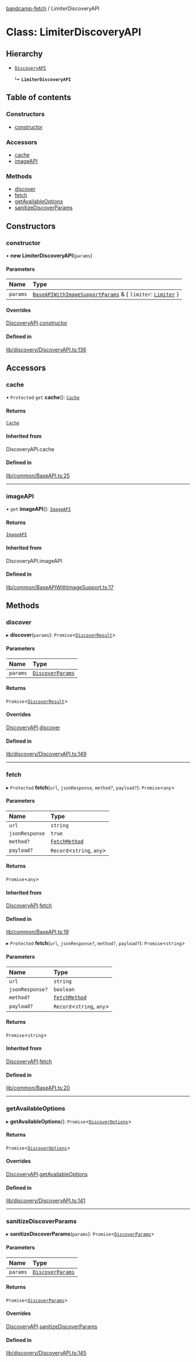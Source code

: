 [bandcamp-fetch](../README.md) / LimiterDiscoveryAPI

# Class: LimiterDiscoveryAPI

## Hierarchy

- [`DiscoveryAPI`](DiscoveryAPI.md)

  ↳ **`LimiterDiscoveryAPI`**

## Table of contents

### Constructors

- [constructor](LimiterDiscoveryAPI.md#constructor)

### Accessors

- [cache](LimiterDiscoveryAPI.md#cache)
- [imageAPI](LimiterDiscoveryAPI.md#imageapi)

### Methods

- [discover](LimiterDiscoveryAPI.md#discover)
- [fetch](LimiterDiscoveryAPI.md#fetch)
- [getAvailableOptions](LimiterDiscoveryAPI.md#getavailableoptions)
- [sanitizeDiscoverParams](LimiterDiscoveryAPI.md#sanitizediscoverparams)

## Constructors

### constructor

• **new LimiterDiscoveryAPI**(`params`)

#### Parameters

| Name | Type |
| :------ | :------ |
| `params` | [`BaseAPIWithImageSupportParams`](../interfaces/BaseAPIWithImageSupportParams.md) & { `limiter`: [`Limiter`](Limiter.md)  } |

#### Overrides

[DiscoveryAPI](DiscoveryAPI.md).[constructor](DiscoveryAPI.md#constructor)

#### Defined in

[lib/discovery/DiscoveryAPI.ts:136](https://github.com/patrickkfkan/bandcamp-fetch/blob/19ec315/src/lib/discovery/DiscoveryAPI.ts#L136)

## Accessors

### cache

• `Protected` `get` **cache**(): [`Cache`](Cache.md)

#### Returns

[`Cache`](Cache.md)

#### Inherited from

DiscoveryAPI.cache

#### Defined in

[lib/common/BaseAPI.ts:25](https://github.com/patrickkfkan/bandcamp-fetch/blob/19ec315/src/lib/common/BaseAPI.ts#L25)

___

### imageAPI

• `get` **imageAPI**(): [`ImageAPI`](ImageAPI.md)

#### Returns

[`ImageAPI`](ImageAPI.md)

#### Inherited from

DiscoveryAPI.imageAPI

#### Defined in

[lib/common/BaseAPIWithImageSupport.ts:17](https://github.com/patrickkfkan/bandcamp-fetch/blob/19ec315/src/lib/common/BaseAPIWithImageSupport.ts#L17)

## Methods

### discover

▸ **discover**(`params`): `Promise`<[`DiscoverResult`](../interfaces/DiscoverResult.md)\>

#### Parameters

| Name | Type |
| :------ | :------ |
| `params` | [`DiscoverParams`](../interfaces/DiscoverParams.md) |

#### Returns

`Promise`<[`DiscoverResult`](../interfaces/DiscoverResult.md)\>

#### Overrides

[DiscoveryAPI](DiscoveryAPI.md).[discover](DiscoveryAPI.md#discover)

#### Defined in

[lib/discovery/DiscoveryAPI.ts:149](https://github.com/patrickkfkan/bandcamp-fetch/blob/19ec315/src/lib/discovery/DiscoveryAPI.ts#L149)

___

### fetch

▸ `Protected` **fetch**(`url`, `jsonResponse`, `method?`, `payload?`): `Promise`<`any`\>

#### Parameters

| Name | Type |
| :------ | :------ |
| `url` | `string` |
| `jsonResponse` | ``true`` |
| `method?` | [`FetchMethod`](../enums/FetchMethod.md) |
| `payload?` | `Record`<`string`, `any`\> |

#### Returns

`Promise`<`any`\>

#### Inherited from

[DiscoveryAPI](DiscoveryAPI.md).[fetch](DiscoveryAPI.md#fetch)

#### Defined in

[lib/common/BaseAPI.ts:19](https://github.com/patrickkfkan/bandcamp-fetch/blob/19ec315/src/lib/common/BaseAPI.ts#L19)

▸ `Protected` **fetch**(`url`, `jsonResponse?`, `method?`, `payload?`): `Promise`<`string`\>

#### Parameters

| Name | Type |
| :------ | :------ |
| `url` | `string` |
| `jsonResponse?` | `boolean` |
| `method?` | [`FetchMethod`](../enums/FetchMethod.md) |
| `payload?` | `Record`<`string`, `any`\> |

#### Returns

`Promise`<`string`\>

#### Inherited from

[DiscoveryAPI](DiscoveryAPI.md).[fetch](DiscoveryAPI.md#fetch)

#### Defined in

[lib/common/BaseAPI.ts:20](https://github.com/patrickkfkan/bandcamp-fetch/blob/19ec315/src/lib/common/BaseAPI.ts#L20)

___

### getAvailableOptions

▸ **getAvailableOptions**(): `Promise`<[`DiscoverOptions`](../interfaces/DiscoverOptions.md)\>

#### Returns

`Promise`<[`DiscoverOptions`](../interfaces/DiscoverOptions.md)\>

#### Overrides

[DiscoveryAPI](DiscoveryAPI.md).[getAvailableOptions](DiscoveryAPI.md#getavailableoptions)

#### Defined in

[lib/discovery/DiscoveryAPI.ts:141](https://github.com/patrickkfkan/bandcamp-fetch/blob/19ec315/src/lib/discovery/DiscoveryAPI.ts#L141)

___

### sanitizeDiscoverParams

▸ **sanitizeDiscoverParams**(`params`): `Promise`<[`DiscoverParams`](../interfaces/DiscoverParams.md)\>

#### Parameters

| Name | Type |
| :------ | :------ |
| `params` | [`DiscoverParams`](../interfaces/DiscoverParams.md) |

#### Returns

`Promise`<[`DiscoverParams`](../interfaces/DiscoverParams.md)\>

#### Overrides

[DiscoveryAPI](DiscoveryAPI.md).[sanitizeDiscoverParams](DiscoveryAPI.md#sanitizediscoverparams)

#### Defined in

[lib/discovery/DiscoveryAPI.ts:145](https://github.com/patrickkfkan/bandcamp-fetch/blob/19ec315/src/lib/discovery/DiscoveryAPI.ts#L145)
